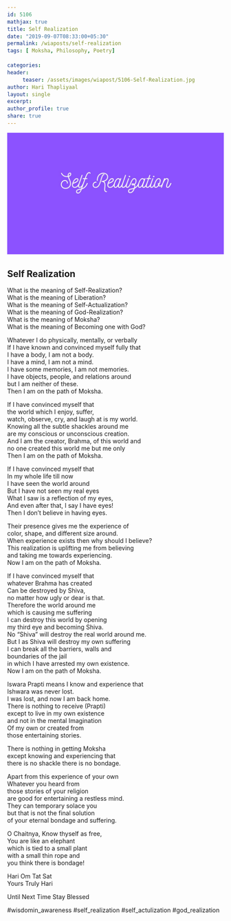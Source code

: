 ```yaml
--- 
id: 5106
mathjax: true  
title: Self Realization
date: "2019-09-07T08:33:00+05:30"
permalink: /wiaposts/self-realization
tags: [ Moksha, Philosophy, Poetry]    

categories: 
header:
     teaser: /assets/images/wiapost/5106-Self-Realization.jpg
author: Hari Thapliyaal 
layout: single 
excerpt:  
author_profile: true 
share: true 
---
```


![Self Realization](/assets/images/wiapost/5106-Self-Realization.jpg)

## Self Realization

    
What is the meaning of Self-Realization?     
What is the meaning of Liberation?     
What is the meaning of Self-Actualization?     
What is the meaning of God-Realization?     
What is the meaning of Moksha?     
What is the meaning of Becoming one with God?    
    
Whatever I do physically, mentally, or verbally     
If I have known and convinced myself fully that     
I have a body, I am not a body.     
I have a mind, I am not a mind.     
I have some memories, I am not memories.     
I have objects, people, and relations around     
but I am neither of these.     
Then I am on the path of Moksha.    
    
If I have convinced myself that     
the world which I enjoy, suffer,     
watch, observe, cry, and laugh at is my world.     
Knowing all the subtle shackles around me     
are my conscious or unconscious creation.     
And I am the creator, Brahma, of this world and     
no one created this world me but me only     
Then I am on the path of Moksha.    
    
If I have convinced myself that     
In my whole life till now     
I have seen the world around     
But I have not seen my real eyes     
What I saw is a reflection of my eyes,     
And even after that, I say I have eyes!     
Then I don’t believe in having eyes.    
    
Their presence gives me the experience of     
color, shape, and different size around.     
When experience exists then why should I believe?     
This realization is uplifting me from believing     
and taking me towards experiencing.     
Now I am on the path of Moksha.    
    
If I have convinced myself that     
whatever Brahma has created     
Can be destroyed by Shiva,     
no matter how ugly or dear is that.     
Therefore the world around me     
which is causing me suffering     
I can destroy this world by opening     
my third eye and becoming Shiva.     
No “Shiva” will destroy the real world around me.     
But I as Shiva will destroy my own suffering     
I can break all the barriers, walls and     
boundaries of the jail     
in which I have arrested my own existence.     
Now I am on the path of Moksha.    
    
Iswara Prapti means I know and experience that     
Ishwara was never lost.     
I was lost, and now I am back home.     
There is nothing to receive (Prapti)     
except to live in my own existence     
and not in the mental Imagination     
Of my own or created from     
those entertaining stories.    
    
There is nothing in getting Moksha     
except knowing and experiencing that     
there is no shackle there is no bondage.    
    
Apart from this experience of your own     
Whatever you heard from     
those stories of your religion     
are good for entertaining a restless mind.     
They can temporary solace you     
but that is not the final solution     
of your eternal bondage and suffering.    
    
O Chaitnya, Know thyself as free,     
You are like an elephant     
which is tied to a small plant     
with a small thin rope and     
you think there is bondage!    
    
Hari Om Tat Sat     
Yours Truly Hari    
    
Until Next Time Stay Blessed    
    
#wisdomin_awareness #self_realization #self_actulization #god_realization    
    
